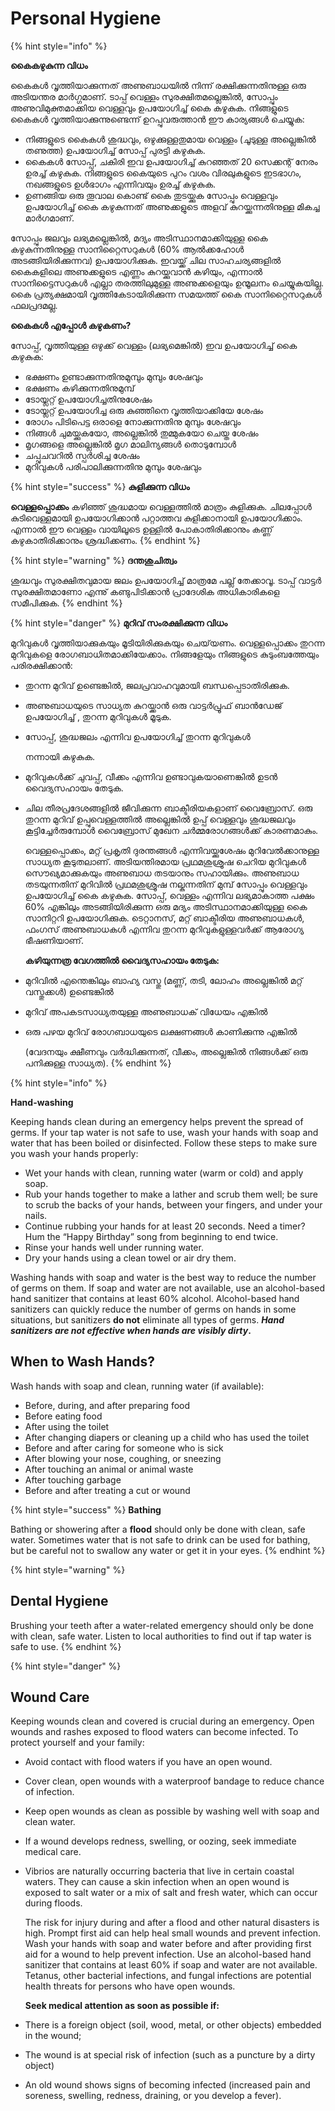 # Personal Hygiene

{% hint style="info" %}

**കൈകഴുകുന്ന വിധം**

കൈകൾ വൃത്തിയാക്കുന്നത് അണുബാധയിൽ നിന്ന് രക്ഷിക്കുന്നതിനുള്ള ഒരു അടിയന്തര മാർഗ്ഗമാണ്. ടാപ്പ് വെള്ളം സുരക്ഷിതമല്ലെങ്കിൽ, സോപ്പും അണുവിമുക്തമാക്കിയ വെള്ളവും ഉപയോഗിച്ച് കൈ കഴുകുക. നിങ്ങളുടെ കൈകൾ വൃത്തിയാക്കുന്നുണ്ടെന്ന് ഉറപ്പുവരുത്താൻ ഈ കാര്യങ്ങൾ ചെയ്യുക:

* നിങ്ങളുടെ കൈകൾ ശുദ്ധവും, ഒഴുക്കുള്ളതുമായ വെള്ളം \(ചൂടുള്ള അല്ലെങ്കിൽ തണുത്ത\) ഉപയോഗിച്ച് സോപ്പ് പുരട്ടി കഴുകുക.
* കൈകൾ സോപ്പ്, ചകിരി ഇവ ഉപയോഗിച്ച് കുറഞ്ഞത് 20 സെക്കന്റ് നേരം ഉരച്ച് കഴുകുക. നിങ്ങളുടെ കൈയുടെ പുറം വശം വിരലുകളുടെ ഇടഭാഗം, നഖങ്ങളുടെ ഉൾഭാഗം എന്നിവയും ഉരച്ച് കഴുകുക.
* ഉണങ്ങിയ ഒരു തൂവാല കൊണ്ട് കൈ തുടയ്ക്കുക സോപ്പും വെള്ളവും ഉപയോഗിച്ച് കൈ കഴുകുന്നത് അണുക്കളുടെ അളവ് കുറയ്ക്കുന്നതിനുള്ള മികച്ച മാർഗമാണ്.

സോപ്പും ജലവും ലഭ്യമല്ലെങ്കിൽ, മദ്യം അടിസ്ഥാനമാക്കിയുള്ള കൈ കഴുകുന്നതിനുള്ള സാനിറ്റൈസറുകൾ \(60% ആൽക്കഹോൾ അടങ്ങിയിരിക്കുന്നവ\) ഉപയോഗിക്കുക. ഇവയ്ക്ക് ചില സാഹചര്യങ്ങളിൽ കൈകളിലെ അണുക്കളുടെ എണ്ണം കുറയ്ക്കുവാൻ കഴിയും, എന്നാൽ സാനിട്ടൈസറുകൾ എല്ലാ തരത്തിലുമുള്ള അണുക്കളെയും ഉന്മൂലനം ചെയ്യുകയില്ല. കൈ പ്രത്യക്ഷമായി വൃത്തികേടായിരിക്കുന്ന സമയത്ത് കൈ സാനിറ്റൈസറുകൾ ഫലപ്രദമല്ല.

**കൈകൾ എപ്പോൾ കഴുകണം?**

സോപ്പ്, വൃത്തിയുള്ള ഒഴുക്ക് വെള്ളം \(ലഭ്യമെങ്കിൽ\) ഇവ ഉപയോഗിച്ച് കൈ കഴുകുക:

* ഭക്ഷണം ഉണ്ടാക്കുന്നതിനുമുമ്പും മുമ്പും ശേഷവും
* ഭക്ഷണം കഴിക്കുന്നതിനുമുമ്പ്
* ടോയ്ലറ്റ് ഉപയോഗിച്ചതിനുശേഷം
* ടോയ്ലറ്റ് ഉപയോഗിച്ച ഒരു കുഞ്ഞിനെ വൃത്തിയാക്കിയേ ശേഷം
* രോഗം പിടിപെട്ട ഒരാളെ നോക്കുന്നതിനു മുമ്പും ശേഷവും
* നിങ്ങൾ ചുമയ്ക്കുകയോ, അല്ലെങ്കിൽ തുമ്മുകയോ ചെയ്ത ശേഷം
* മൃഗങ്ങളെ അല്ലെങ്കിൽ മൃഗ മാലിന്യങ്ങൾ തൊടുമ്പോൾ
* ചപ്പുചവറിൽ സ്പർശിച്ച ശേഷം
* മുറിവുകൾ പരിപാലിക്കുന്നതിനു മുമ്പും ശേഷവും

{% hint style="success" %}
**കുളിക്കുന്ന വിധം**

**വെള്ളപ്പൊക്കം** കഴിഞ്ഞ് ശുദ്ധമായ വെള്ളത്തിൽ മാത്രം കുളിക്കുക. ചിലപ്പോൾ കുടിവെള്ളമായി ഉപയോഗിക്കാൻ പറ്റാത്തവ കുളിക്കാനായി ഉപയോഗിക്കാം. എന്നാൽ ഈ വെള്ളം വായിലൂടെ ഉള്ളിൽ പോകാതിരിക്കാനും കണ്ണ് കഴുകാതിരിക്കാനും ശ്രദ്ധിക്കണം.
{% endhint %}

{% hint style="warning" %}
**ദന്തശുചിത്വം**

ശുദ്ധവും സുരക്ഷിതവുമായ ജലം ഉപയോഗിച്ച് മാത്രമേ പല്ല് തേക്കാവൂ. ടാപ്പ് വാട്ടർ സുരക്ഷിതമാണോ എന്നു് കണ്ടുപിടിക്കാൻ പ്രാദേശിക അധികാരികളെ സമീപിക്കുക.
{% endhint %}

{% hint style="danger" %}
**മുറിവ് സംരക്ഷിക്കുന്ന വിധം**

മുറിവുകൾ വൃത്തിയാക്കുകയും മൂടിയിരിക്കുകയും ചെയ്‌യണം. വെള്ളപ്പൊക്കം തുറന്ന മുറിവുകളെ രോഗബാധിതമാക്കിയേക്കാം. നിങ്ങളേയും നിങ്ങളുടെ കുടുംബത്തേയും പരിരക്ഷിക്കാൻ:

* തുറന്ന മുറിവ് ഉണ്ടെങ്കിൽ, ജലപ്രവാഹവുമായി ബന്ധപ്പെടാതിരിക്കുക.
* അണുബാധയുടെ സാധ്യത കുറയ്ക്കാൻ ഒരു വാട്ടർപ്രൂഫ് ബാൻഡേജ് ഉപയോഗിച്ച് , തുറന്ന മുറിവുകൾ മൂടുക.
* സോപ്പ്, ശുദ്ധജലം എന്നിവ ഉപയോഗിച്ച് തുറന്ന മുറിവുകൾ

  നന്നായി കഴുകുക.

* മുറിവുകൾക്ക് ചുവപ്പ്, വീക്കം എന്നിവ ഉണ്ടാവുകയാണെങ്കിൽ ഉടൻ വൈദ്യസഹായം തേടുക.
* ചില തീരപ്രദേശങ്ങളിൽ ജീവിക്കുന്ന ബാക്ടീരിയകളാണ് വൈബ്രോസ്. ഒരു തുറന്ന മുറിവ് ഉപ്പുവെള്ളത്തിൽ അല്ലെങ്കിൽ ഉപ്പ് വെള്ളവും ശുദ്ധജലവും കൂട്ടിച്ചേർരുമ്പോൾ വൈബ്രോസ് മുഖേന ചർമ്മരോഗങ്ങൾക്ക് കാരണമാകും.

  വെള്ളപ്പൊക്കം, മറ്റ് പ്രകൃതി ദുരന്തങ്ങൾ എന്നിവയ്ക്കുശേഷം മുറിവേൽക്കാനുള്ള സാധ്യത കൂടുതലാണ്. അടിയന്തിരമായ പ്രഥമശുശ്രൂഷ ചെറിയ മുറിവുകൾ സൌഖ്യമാക്കുകയും അണുബാധ തടയാനും സഹായിക്കും. അണുബാധ തടയുന്നതിന് മുറിവിൽ പ്രഥമശുശ്രൂഷ നല്കുന്നതിന് മുമ്പ് സോപ്പും വെള്ളവും ഉപയോഗിച്ച് കൈ കഴുകുക. സോപ്പ്, വെള്ളം എന്നിവ ലഭ്യമാകാത്ത പക്ഷം 60% എങ്കിലും അടങ്ങിയിരിക്കുന്ന ഒരു മദ്യം അടിസ്ഥാനമാക്കിയുള്ള കൈ സാനിറ്ററി ഉപയോഗിക്കുക. ടെറ്റാനസ്, മറ്റ് ബാക്ടീരിയ അണുബാധകൾ, ഫംഗസ് അണുബാധകൾ എന്നിവ തുറന്ന മുറിവുകളുള്ളവർക്ക് ആരോഗ്യ ഭീഷണിയാണ്.

  **കഴിയുന്നത്ര വേഗത്തിൽ വൈദ്യസഹായം തേടുക:**

* മുറിവിൽ എന്തെങ്കിലും ബാഹ്യ വസ്തു \(മണ്ണ്, തടി, ലോഹം അല്ലെങ്കിൽ മറ്റ് വസ്തുക്കൾ\) ഉണ്ടെങ്കിൽ
* മുറിവ് അപകടസാധ്യതയുള്ള അണുബാധക് വിധേയം എങ്കിൽ
* ഒരു പഴയ മുറിവ് രോഗബാധയുടെ ലക്ഷണങ്ങൾ കാണിക്കുന്നു എങ്കിൽ

  \(വേദനയും ക്ഷീണവും വർദ്ധിക്കുന്നത്, വീക്കം, അല്ലെങ്കിൽ നിങ്ങൾക്ക് ഒരു പനിക്കുള്ള സാധ്യത\).
{% endhint %}

{% hint style="info" %}

**Hand-washing**

Keeping hands clean during an emergency helps prevent the spread of germs. If your tap water is not safe to use, wash your hands with soap and water that has been boiled or disinfected. Follow these steps to make sure you wash your hands properly:

* Wet your hands with clean, running water \(warm or cold\) and apply soap.
* Rub your hands together to make a lather and scrub them well; be sure to scrub the backs of your hands, between your fingers, and under your nails.
* Continue rubbing your hands for at least 20 seconds. Need a timer? Hum the “Happy Birthday” song from beginning to end twice.
* Rinse your hands well under running water.
* Dry your hands using a clean towel or air dry them.

Washing hands with soap and water is the best way to reduce the number of germs on them. If soap and water are not available, use an alcohol-based hand sanitizer that contains at least 60% alcohol. Alcohol-based hand sanitizers can quickly reduce the number of germs on hands in some situations, but sanitizers **do not** eliminate all types of germs. _**Hand sanitizers are not effective when hands are visibly dirty**_**.**

## When to Wash Hands?

Wash hands with soap and clean, running water \(if available\):

* Before, during, and after preparing food
* Before eating food
* After using the toilet
* After changing diapers or cleaning up a child who has used the toilet
* Before and after caring for someone who is sick
* After blowing your nose, coughing, or sneezing
* After touching an animal or animal waste
* After touching garbage
* Before and after treating a cut or wound

{% hint style="success" %}
**Bathing**

Bathing or showering after a **flood** should only be done with clean, safe water. Sometimes water that is not safe to drink can be used for bathing, but be careful not to swallow any water or get it in your eyes.
{% endhint %}

{% hint style="warning" %}
## Dental Hygiene

Brushing your teeth after a water-related emergency should only be done with clean, safe water. Listen to local authorities to find out if tap water is safe to use.
{% endhint %}

{% hint style="danger" %}

## Wound Care

Keeping wounds clean and covered is crucial during an emergency. Open wounds and rashes exposed to flood waters can become infected. To protect yourself and your family:

* Avoid contact with flood waters if you have an open wound.
* Cover clean, open wounds with a waterproof bandage to reduce chance of infection.
* Keep open wounds as clean as possible by washing well with soap and clean water.
* If a wound develops redness, swelling, or oozing, seek immediate medical care.
* Vibrios are naturally occurring bacteria that live in certain coastal waters. They can cause a skin infection when an open wound is exposed to salt water or a mix of salt and fresh water, which can occur during floods.

  The risk for injury during and after a flood and other natural disasters is high. Prompt first aid can help heal small wounds and prevent infection. Wash your hands with soap and water before and after providing first aid for a wound to help prevent infection. Use an alcohol-based hand sanitizer that contains at least 60% if soap and water are not available. Tetanus, other bacterial infections, and fungal infections are potential health threats for persons who have open wounds.

  **Seek medical attention as soon as possible if:**

* There is a foreign object \(soil, wood, metal, or other objects\) embedded in the wound;
* The wound is at special risk of infection \(such as a puncture by a dirty object\)
* An old wound shows signs of becoming infected \(increased pain and soreness, swelling, redness, draining, or you develop a fever\).

